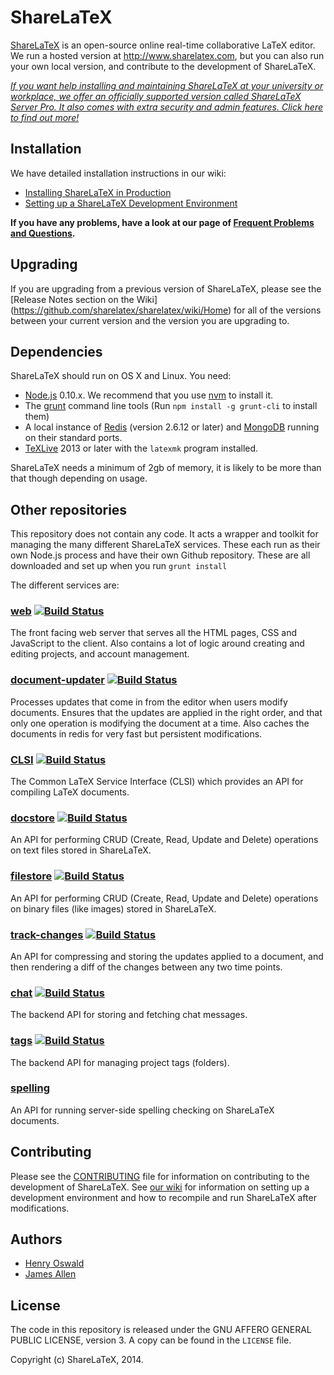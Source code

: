 ShareLaTeX
==========

[ShareLaTeX](https://www.sharelatex.com) is an open-source online real-time collaborative LaTeX editor. We run a hosted version at http://www.sharelatex.com, but you can also run your own local version, and contribute to the development of ShareLaTeX.

*[If you want help installing and maintaining ShareLaTeX at your university or workplace, we offer an officially supported version called ShareLaTeX Server Pro. It also comes with extra security and admin features. Click here to find out more!](https://www.sharelatex.com/university/onsite.html)*

Installation
------------

We have detailed installation instructions in our wiki:

* [Installing ShareLaTeX in Production](https://github.com/sharelatex/sharelatex/wiki/Production-Installation-Instructions)
* [Setting up a ShareLaTeX Development Environment](https://github.com/sharelatex/sharelatex/wiki/Setting-up-a-Development-Environment)

**If you have any problems, have a look at our page of [Frequent Problems and Questions](https://github.com/sharelatex/sharelatex/wiki/FAQ).**

Upgrading
---------

If you are upgrading from a previous version of ShareLaTeX, please see the [Release Notes section on the Wiki] (https://github.com/sharelatex/sharelatex/wiki/Home) for all of the versions between your current version and the version you are upgrading to.


Dependencies
------------

ShareLaTeX should run on OS X and Linux. You need:

* [Node.js](http://nodejs.org/) 0.10.x. We recommend that you use [nvm](https://github.com/creationix/nvm) to install it.
* The [grunt](http://gruntjs.com/) command line tools (Run `npm install -g grunt-cli` to install them)
* A local instance of [Redis](http://redis.io/topics/quickstart) (version 2.6.12 or later) and [MongoDB](http://docs.mongodb.org/manual/installation/) running on their standard ports.
* [TeXLive](https://www.tug.org/texlive/) 2013 or later with the `latexmk` program installed.

ShareLaTeX needs a minimum of 2gb of memory, it is likely to be more than that though depending on usage.

Other repositories
------------------

This repository does not contain any code. It acts a wrapper and toolkit for managing the many different ShareLaTeX  services. These each run as their own Node.js process and have their own Github repository. These are all downloaded and set up when you run `grunt install`

The different services are:

### [web](https://github.com/sharelatex/web-sharelatex) [![Build Status](https://travis-ci.org/sharelatex/web-sharelatex.svg?branch=master)](https://travis-ci.org/sharelatex/web-sharelatex)

The front facing web server that serves all the HTML pages, CSS and JavaScript
to the client. Also contains a lot of logic around creating and editing
projects, and account management.

### [document-updater](https://github.com/sharelatex/document-updater-sharelatex) [![Build Status](https://travis-ci.org/sharelatex/document-updater-sharelatex.svg?branch=master)](https://travis-ci.org/sharelatex/document-updater-sharelatex)

Processes updates that come in from the editor when users modify documents. Ensures that
the updates are applied in the right order, and that only one operation is modifying
the document at a time. Also caches the documents in redis for very fast but persistent
modifications.

### [CLSI](https://github.com/sharelatex/clsi-sharelatex) [![Build Status](https://travis-ci.org/sharelatex/clsi-sharelatex.svg?branch=master)](https://travis-ci.org/sharelatex/clsi-sharelatex)

The Common LaTeX Service Interface (CLSI) which provides an API for compiling LaTeX 
documents.

### [docstore](https://github.com/sharelatex/docstore-sharelatex) [![Build Status](https://travis-ci.org/sharelatex/docstore-sharelatex.svg?branch=master)](https://travis-ci.org/sharelatex/docstore-sharelatex)

An API for performing CRUD (Create, Read, Update and Delete) operations on text files
stored in ShareLaTeX.

### [filestore](https://github.com/sharelatex/filestore-sharelatex) [![Build Status](https://travis-ci.org/sharelatex/filestore-sharelatex.svg?branch=master)](https://travis-ci.org/sharelatex/filestore-sharelatex)

An API for performing CRUD (Create, Read, Update and Delete) operations on binary files
(like images) stored in ShareLaTeX.

### [track-changes](https://github.com/sharelatex/track-changes-sharelatex) [![Build Status](https://travis-ci.org/sharelatex/track-changes-sharelatex.svg?branch=master)](https://travis-ci.org/sharelatex/track-changes-sharelatex)

An API for compressing and storing the updates applied to a document, and then rendering a diff of the changes
between any two time points.

### [chat](https://github.com/sharelatex/chat-sharelatex) [![Build Status](https://travis-ci.org/sharelatex/chat-sharelatex.svg?branch=master)](https://travis-ci.org/sharelatex/chat-sharelatex)

The backend API for storing and fetching chat messages.

### [tags](https://github.com/sharelatex/tags-sharelatex) [![Build Status](https://travis-ci.org/sharelatex/tags-sharelatex.svg?branch=master)](https://travis-ci.org/sharelatex/tags-sharelatex)

The backend API for managing project tags (folders).

### [spelling](https://github.com/sharelatex/spelling-sharelatex)

An API for running server-side spelling checking on ShareLaTeX documents.

Contributing
------------

Please see the [CONTRIBUTING](https://github.com/sharelatex/sharelatex/blob/master/CONTRIBUTING.md) file for information on contributing to the development of ShareLaTeX. See [our wiki](https://github.com/sharelatex/sharelatex/wiki/Developer-Guidelines) for information on setting up a development environment and how to recompile and run ShareLaTeX after modifications.

Authors
---

- [Henry Oswald](http://twitter.com/henryoswald)
- [James Allen](http://twitter.com/thejpallen)

License
----

The code in this repository is released under the GNU AFFERO GENERAL PUBLIC LICENSE, version 3. A copy can be found in the `LICENSE` file.

Copyright (c) ShareLaTeX, 2014.
